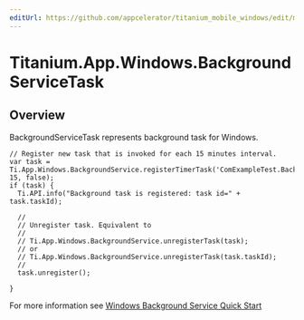 ```yaml
---
editUrl: https://github.com/appcelerator/titanium_mobile_windows/edit/master/apidoc/WindowsOnly/Ti.App.Windows.BackgroundServiceTask.yml
---
```

# Titanium.App.Windows.BackgroundServiceTask

<TypeHeader/>

## Overview

BackgroundServiceTask represents background task for Windows.

    // Register new task that is invoked for each 15 minutes interval.
    var task = Ti.App.Windows.BackgroundService.registerTimerTask('ComExampleTest.BackgroundServiceTask', 15, false);
    if (task) {
      Ti.API.info("Background task is registered: task id=" + task.taskId);

      //
      // Unregister task. Equivalent to 
      //
      // Ti.App.Windows.BackgroundService.unregisterTask(task);
      // or
      // Ti.App.Windows.BackgroundService.unregisterTask(task.taskId);
      //
      task.unregister();

    }

For more information see [Windows Background Service Quick Start](http://docs.appcelerator.com/platform/latest/#!/guide/Windows_Background_Service_Quick_Start)

<ApiDocs/>
